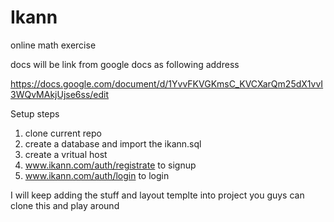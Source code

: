 # Ikann
online math exercise 

docs will be link from google docs as following address

https://docs.google.com/document/d/1YvvFKVGKmsC_KVCXarQm25dX1vvI3WQvMAkjUjse6ss/edit

Setup steps

1) clone current repo 
2) create a database and import the ikann.sql
3) create a vritual host
4) www.ikann.com/auth/registrate to signup
5) www.ikann.com/auth/login to login

I will keep adding  the stuff and layout templte into project  you guys can clone this and play around 
